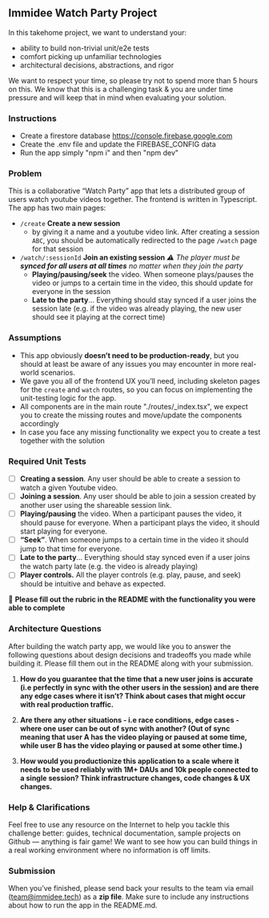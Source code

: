 ## Immidee Watch Party Project

In this takehome project, we want to understand your:

- ability to build non-trivial unit/e2e tests
- comfort picking up unfamiliar technologies
- architectural decisions, abstractions, and rigor

We want to respect your time, so please try not to spend more than 5 hours on this. We know that this is a challenging task & you are under time pressure and will keep that in mind when evaluating your solution.

### Instructions

- Create a firestore database https://console.firebase.google.com
- Create the .env file and update the FIREBASE_CONFIG data
- Run the app simply "npm i" and then "npm dev"

### Problem

This is a collaborative “Watch Party” app that lets a distributed group of users watch youtube videos together. The frontend is written in Typescript. The app has two main pages:

- `/create` **Create a new session**
  - by giving it a name and a youtube video link. After creating a session `ABC`, you should be automatically redirected to the page `/watch` page for that session
- `/watch/:sessionId` **Join an existing session**
  _⚠️ The player must be **synced for all users at all times** no matter when they join the party_
  - **Playing/pausing/seek** the video. When someone plays/pauses the video or jumps to a certain time in the video, this should update for everyone in the session
  - **Late to the party**... Everything should stay synced if a user joins the session late (e.g. if the video was already playing, the new user should see it playing at the correct time)

### Assumptions

- This app obviously **doesn’t need to be production-ready**, but you should at least be aware of any issues you may encounter in more real-world scenarios.
- We gave you all of the frontend UX you’ll need, including skeleton pages for the `create` and `watch` routes, so you can focus on implementing the unit-testing logic for the app.
- All components are in the main route "./routes/\_index.tsx", we expect you to create the missing routes and move/update the components accordingly
- In case you face any missing functionality we expect you to create a test together with the solution

### Required Unit Tests

- [ ] **Creating a session**. Any user should be able to create a session to watch a given Youtube video.
- [ ] **Joining a session**. Any user should be able to join a session created by another user using the shareable session link.
- [ ] **Playing/pausing** the video. When a participant pauses the video, it should pause for everyone. When a participant plays the video, it should start playing for everyone.
- [ ] **“Seek”**. When someone jumps to a certain time in the video it should jump to that time for everyone.
- [ ] **Late to the party**... Everything should stay synced even if a user joins the watch party late (e.g. the video is already playing)
- [ ] **Player controls.** All the player controls (e.g. play, pause, and seek) should be intuitive and behave as expected.

🚨 **Please fill out the rubric in the README with the functionality you were able to complete**

### Architecture Questions

After building the watch party app, we would like you to answer the following questions about design decisions and tradeoffs you made while building it. Please fill them out in the README along with your submission.

1. **How do you guarantee that the time that a new user joins is accurate (i.e perfectly in sync with the other users in the session) and are there any edge cases where it isn’t? Think about cases that might occur with real production traffic.**

2. **Are there any other situations - i.e race conditions, edge cases - where one user can be out of sync with another? (Out of sync meaning that user A has the video playing or paused at some time, while user B has the video playing or paused at some other time.)**

3. **How would you productionize this application to a scale where it needs to be used reliably with 1M+ DAUs and 10k people connected to a single session? Think infrastructure changes, code changes & UX changes.**

### Help & Clarifications

Feel free to use any resource on the Internet to help you tackle this challenge better: guides, technical documentation, sample projects on Github — anything is fair game! We want to see how you can build things in a real working environment where no information is off limits.

### Submission

When you’ve finished, please send back your results to the team via email (team@immidee.tech) as a **zip file**. Make sure to include any instructions about how to run the app in the README.md.
